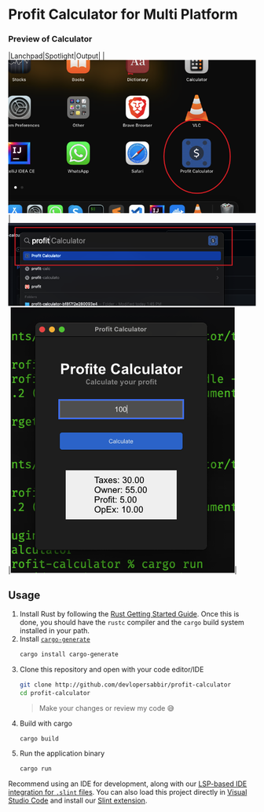 # Profit Calculator for **Multi Platform**

### Preview of Calculator

|Lanchpad|Spotlight|Output|
|![Lanchpad](./screenshots/1.png)|![Spotlight](./screenshots/2.png)|![Output](./screenshots/3.png)|

## Usage

1. Install Rust by following the [Rust Getting Started Guide](https://www.rust-lang.org/learn/get-started).
   Once this is done, you should have the `rustc` compiler and the `cargo` build system installed in your path.
2. Install [`cargo-generate`](https://github.com/cargo-generate/cargo-generate)
   ```bash
   cargo install cargo-generate
   ```
3. Clone this repository and open with your code editor/IDE
   ```bash
   git clone http://github.com/devlopersabbir/profit-calculator
   cd profit-calculator
   ```
   > Make your changes or review my code 😅
4. Build with cargo
   ```bash
   cargo build
   ```
5. Run the application binary
   ```bash
   cargo run
   ```

Recommend using an IDE for development, along with our [LSP-based IDE integration for `.slint` files](https://github.com/slint-ui/slint/blob/master/tools/lsp/README.md). You can also load this project directly in [Visual Studio Code](https://code.visualstudio.com) and install our [Slint extension](https://marketplace.visualstudio.com/items?itemName=Slint.slint).
